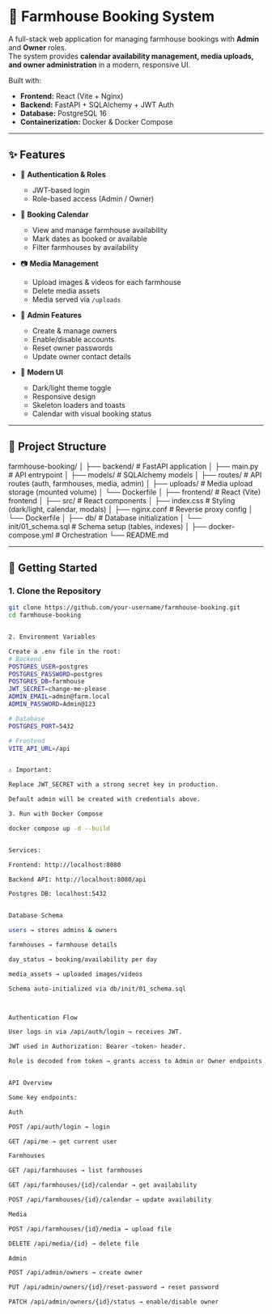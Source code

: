# 🏡 Farmhouse Booking System

A full-stack web application for managing farmhouse bookings with **Admin** and **Owner** roles.  
The system provides **calendar availability management, media uploads, and owner administration** in a modern, responsive UI.  

Built with:
- **Frontend:** React (Vite + Nginx)
- **Backend:** FastAPI + SQLAlchemy + JWT Auth
- **Database:** PostgreSQL 16
- **Containerization:** Docker & Docker Compose

---

## ✨ Features

- 🔑 **Authentication & Roles**
  - JWT-based login
  - Role-based access (Admin / Owner)

- 📅 **Booking Calendar**
  - View and manage farmhouse availability
  - Mark dates as booked or available
  - Filter farmhouses by availability

- 📷 **Media Management**
  - Upload images & videos for each farmhouse
  - Delete media assets
  - Media served via `/uploads`

- 👤 **Admin Features**
  - Create & manage owners
  - Enable/disable accounts
  - Reset owner passwords
  - Update owner contact details

- 🎨 **Modern UI**
  - Dark/light theme toggle
  - Responsive design
  - Skeleton loaders and toasts
  - Calendar with visual booking status

---

## 📂 Project Structure

farmhouse-booking/
│
├── backend/ # FastAPI application
│ ├── main.py # API entrypoint
│ ├── models/ # SQLAlchemy models
│ ├── routes/ # API routes (auth, farmhouses, media, admin)
│ ├── uploads/ # Media upload storage (mounted volume)
│ └── Dockerfile
│
├── frontend/ # React (Vite) frontend
│ ├── src/ # React components
│ ├── index.css # Styling (dark/light, calendar, modals)
│ ├── nginx.conf # Reverse proxy config
│ └── Dockerfile
│
├── db/ # Database initialization
│ └── init/01_schema.sql # Schema setup (tables, indexes)
│
├── docker-compose.yml # Orchestration
└── README.md


---

## 🚀 Getting Started

### 1. Clone the Repository
```bash
git clone https://github.com/your-username/farmhouse-booking.git
cd farmhouse-booking


2. Environment Variables

Create a .env file in the root:
# Backend
POSTGRES_USER=postgres
POSTGRES_PASSWORD=postgres
POSTGRES_DB=farmhouse
JWT_SECRET=change-me-please
ADMIN_EMAIL=admin@farm.local
ADMIN_PASSWORD=Admin@123

# Database
POSTGRES_PORT=5432

# Frontend
VITE_API_URL=/api


⚠️ Important:

Replace JWT_SECRET with a strong secret key in production.

Default admin will be created with credentials above.

3. Run with Docker Compose

docker compose up -d --build


Services:

Frontend: http://localhost:8080

Backend API: http://localhost:8080/api

Postgres DB: localhost:5432


Database Schema

users → stores admins & owners

farmhouses → farmhouse details

day_status → booking/availability per day

media_assets → uploaded images/videos

Schema auto-initialized via db/init/01_schema.sql



Authentication Flow

User logs in via /api/auth/login → receives JWT.

JWT used in Authorization: Bearer <token> header.

Role is decoded from token → grants access to Admin or Owner endpoints.


API Overview

Some key endpoints:

Auth

POST /api/auth/login → login

GET /api/me → get current user

Farmhouses

GET /api/farmhouses → list farmhouses

GET /api/farmhouses/{id}/calendar → get availability

POST /api/farmhouses/{id}/calendar → update availability

Media

POST /api/farmhouses/{id}/media → upload file

DELETE /api/media/{id} → delete file

Admin

POST /api/admin/owners → create owner

PUT /api/admin/owners/{id}/reset-password → reset password

PATCH /api/admin/owners/{id}/status → enable/disable owner